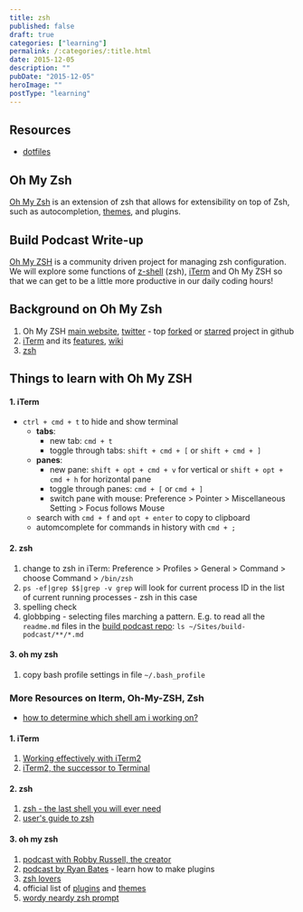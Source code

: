 ```yaml
---
title: zsh
published: false
draft: true
categories: ["learning"]
permalink: /:categories/:title.html
date: 2015-12-05
description: ""
pubDate: "2015-12-05"
heroImage: ""
postType: "learning"
---
```


## Resources

- [dotfiles](https://justin.abrah.ms/dotfiles/zsh.html)

## Oh My Zsh

[Oh My Zsh](https://github.com/robbyrussell/oh-my-zsh) is an extension of zsh that allows for extensibility on top of Zsh, such as autocompletion, [themes](https://github.com/robbyrussell/oh-my-zsh/wiki/themes), and plugins.

## Build Podcast Write-up

[Oh My ZSH](https://github.com/robbyrussell/oh-my-zsh) is a community driven project for managing zsh configuration. We will explore some functions of [z-shell](https://en.wikipedia.org/wiki/Z_shell) (zsh), [iTerm](https://www.iterm2.com/#/section/home) and Oh My ZSH so that we can get to be a little more productive in our daily coding hours!

## Background on Oh My Zsh

1. Oh My ZSH [main website](https://github.com/robbyrussell/oh-my-zsh), [twitter](https://twitter.com/ohmyzsh) - top [forked](https://github.com/popular/forked) or [starred](https://github.com/popular/starred) project in github
1. [iTerm](https://www.iterm2.com/#/section/home) and its [features](https://www.iterm2.com/#/section/features), [wiki](https://code.google.com/p/iterm2/w/list)
1. [zsh](https://en.wikipedia.org/wiki/Z_shell)

## Things to learn with Oh My ZSH

#### 1. iTerm

- `ctrl + cmd + t` to hide and show terminal
  - **tabs**:
    - new tab: `cmd + t`
    - toggle through tabs: `shift + cmd + [` or `shift + cmd + ]`
  - **panes**:
    - new pane: `shift + opt + cmd + v` for vertical or `shift + opt + cmd + h` for horizontal pane
    - toggle through panes: `cmd + [` or `cmd + ]`
    - switch pane with mouse: Preference > Pointer > Miscellaneous Setting > Focus follows Mouse
  - search with `cmd + f` and `opt + enter` to copy to clipboard
  - automcomplete for commands in history with `cmd + ;`

#### 2. zsh

1. change to zsh in iTerm: Preference > Profiles > General > Command > choose Command > `/bin/zsh`
1. `ps -ef|grep $$|grep -v grep` will look for current process ID in the list of current running processes - zsh in this case
1. spelling check
1. globbping - selecting files marching a pattern. E.g. to read all the `readme.md` files in the [build podcast repo](https://github.com/sayanee/Build-Podcast): `ls ~/Sites/build-podcast/**/*.md`

#### 3. oh my zsh

1. copy bash profile settings in file `~/.bash_profile`

### More Resources on Iterm, Oh-My-ZSH, Zsh

- [how to determine which shell am i working on?](https://stackoverflow.com/questions/3327013/how-to-determine-the-current-shell-im-working-on)

#### 1. iTerm

1. [Working effectively with iTerm2](https://teohm.github.com/blog/2012/03/22/working-effectively-with-iterm2/)
1. [iTerm2, the successor to Terminal](https://www.astrobetter.com/iterm2-the-successor-to-the-terminal-on-osx/)

#### 2. zsh

1. [zsh - the last shell you will ever need](https://friedcpu.wordpress.com/2007/07/24/zsh-the-last-shell-youll-ever-need/)
1. [user's guide to zsh](https://zsh.sourceforge.net/Guide/)

#### 3. oh my zsh

1. [podcast with Robby Russell, the creator](https://thechangelog.com/post/5875746546/episode-0-6-1-oh-my-zsh-with-robby-russell)
1. [podcast by Ryan Bates](https://railscasts.com/episodes/308-oh-my-zsh) - learn how to make plugins
1. [zsh lovers](https://grml.org/zsh/zsh-lovers.html)
1. official list of [plugins](https://github.com/robbyrussell/oh-my-zsh/wiki/Plugins) and [themes](https://github.com/robbyrussell/oh-my-zsh/wiki/themes)
1. [wordy neardy zsh prompt](https://zanshin.net/2012/03/09/wordy-nerdy-zsh-prompt/)
